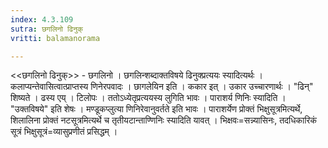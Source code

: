 ```yaml
---
index: 4.3.109
sutra: छगलिनो ढिनुक्
vritti: balamanorama

---
```

<<छगलिनो ढिनुक्>> - छगलिनो । छगलिन्शब्दाक्तविषये ढिनुक्प्रत्ययः स्यादित्यर्थः । कलाप्यन्तेवासित्वात्प्राप्तस्य णिनेरपवादः । छागलेयिन इति । ककार इत् । उकार उच्चारणार्थः । "ढिन्" शिष्यते । ढस्य एय् । टिलोपः । ततोऽध्येतृप्रत्ययस्य लुगिति भावः । पाराशर्य णिनिः स्यादिति । "उक्तविषये" इति शेषः । मण्डूकप्लुत्या णिनिरेवानुवर्तते इति भावः । पाराशर्येण प्रोक्तं भिक्षुसूत्रमित्यर्थे, शिलालिना प्रोक्तं नटसूत्रमित्यर्थे च तृतीयटान्ताण्णिनिः स्यादिति यावत् । भिक्षवः=सन्न्यासिनः, तदधिकारिकं सूत्रं भिक्षुसूत्रं=व्यासुप्रणीतं प्रसिद्धम् ।